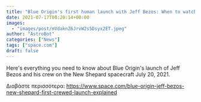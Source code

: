 ```yaml
---
title: "Blue Origin's first human launch with Jeff Bezos: When to watch and what to know"
date: 2021-07-17T00:20:14+00:00
images:
  - "images/post/mVdaknZ6JrvW2s5Dsyx2ET.jpeg"
author: "AstroBot"
categories: ["News"]
tags: ["space.com"]
draft: false
---
```


Here's everything you need to know about Blue Origin's launch of Jeff Bezos and his crew on the New Shepard spacecraft July 20, 2021. 

Διαβάστε περισσότερα: https://www.space.com/blue-origin-jeff-bezos-new-shepard-first-crewed-launch-explained
